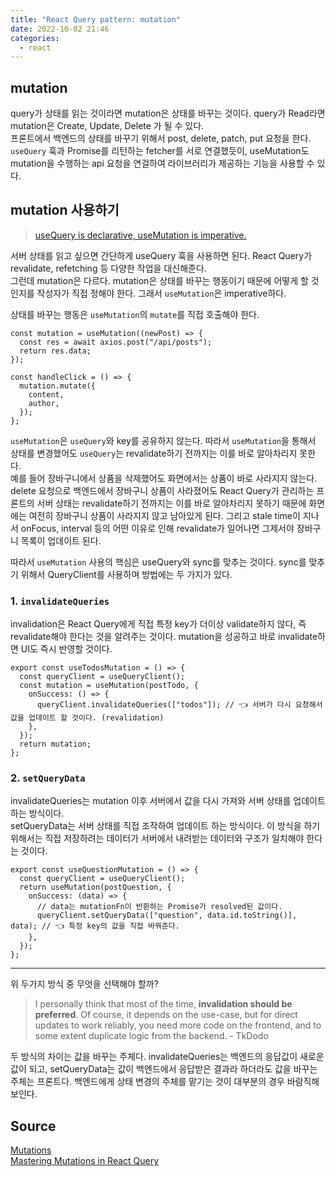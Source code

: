 ```yaml
---
title: "React Query pattern: mutation"
date: 2022-10-02 21:46
categories:
  - react
---
```


## mutation

query가 상태를 읽는 것이라면 mutation은 상태를 바꾸는 것이다. query가 Read라면 mutation은 Create, Update, Delete 가 될 수 있다.  
프론트에서 백엔드의 상태를 바꾸기 위해서 post, delete, patch, put 요청을 한다. `useQuery` 훅과 Promise를 리턴하는 fetcher를 서로 연결했듯이, useMutation도 mutation을 수행하는 api 요청을 연걸하여 라이브러리가 제공하는 기능을 사용할 수 있다.

## mutation 사용하기

> [useQuery is declarative, useMutation is imperative.](https://tkdodo.eu/blog/mastering-mutations-in-react-query#differences-to-usequery)

서버 상태를 읽고 싶으면 간단하게 useQuery 훅을 사용하면 된다. React Query가 revalidate, refetching 등 다양한 작업을 대신해준다.  
그런데 mutation은 다르다. mutation은 상태를 바꾸는 행동이기 때문에 어떻게 할 것인지를 작성자가 직접 정해야 한다. 그래서 `useMutation`은 imperative하다.

상태를 바꾸는 행동은 `useMutation`의 `mutate`를 직접 호출해야 한다.

```tsx
const mutation = useMutation((newPost) => {
  const res = await axios.post("/api/posts");
  return res.data;
});

const handleClick = () => {
  mutation.mutate({
    content,
    author,
  });
};
```

`useMutation`은 `useQuery`와 key를 공유하지 않는다. 따라서 `useMutation`을 통해서 상태를 변경했어도 `useQuery`는 revalidate하기 전까지는 이를 바로 알아차리지 못한다.  
예를 들어 장바구니에서 상품을 삭제했어도 화면에서는 상품이 바로 사라지지 않는다. delete 요청으로 백엔드에서 장바구니 상품이 사라졌어도 React Query가 관리하는 프론트의 서버 상태는 revalidate하기 전까지는 이를 바로 알아차리지 못하기 때문에 화면에는 여전히 장바구니 상품이 사라지지 않고 남아있게 된다. 그리고 stale time이 지나서 onFocus, interval 등의 어떤 이유로 인해 revalidate가 일어나면 그제서야 장바구니 목록이 업데이트 된다.

따라서 `useMutation` 사용의 핵심은 useQuery와 sync를 맞추는 것이다. sync를 맞추기 위해서 QueryClient를 사용하며 방법에는 두 가지가 있다.

### 1. `invalidateQueries`

invalidation은 React Query에게 직접 특정 key가 더이상 validate하지 않다, 즉 revalidate해야 한다는 것을 알려주는 것이다. mutation을 성공하고 바로 invalidate하면 UI도 즉시 반영할 것이다.

```tsx
export const useTodosMutation = () => {
  const queryClient = useQueryClient();
  const mutation = useMutation(postTodo, {
    onSuccess: () => {
      queryClient.invalidateQueries(["todos"]); // 👈 서버가 다시 요청해서 값을 업데이트 할 것이다. (revalidation)
    },
  });
  return mutation;
};
```

### 2. `setQueryData`

invalidateQueries는 mutation 이후 서버에서 값을 다시 가져와 서버 상태를 업데이트 하는 방식이다.  
setQueryData는 서버 상태를 직접 조작하여 업데이트 하는 방식이다. 이 방식을 하기 위해서는 직접 저장하려는 데이터가 서버에서 내려받는 데이터와 구조가 일치해야 한다는 것이다.

```tsx
export const useQuestionMutation = () => {
  const queryClient = useQueryClient();
  return useMutation(postQuestion, {
    onSuccess: (data) => {
      // data는 mutationFn이 반환하는 Promise가 resolved된 값이다.
      queryClient.setQueryData(["question", data.id.toString()], data); // 👈 특정 key의 값을 직접 바꿔준다.
    },
  });
};
```

---

위 두가지 방식 중 무엇을 선택해야 할까?

> I personally think that most of the time, **invalidation should be preferred**. Of course, it depends on the use-case, but for direct updates to work reliably, you need more code on the frontend, and to some extent duplicate logic from the backend. - TkDodo

두 방식의 차이는 값을 바꾸는 주체다. invalidateQueries는 백엔드의 응답값이 새로운 값이 되고, setQueryData는 값이 백엔드에서 응답받은 결과라 하더라도 값을 바꾸는 주체는 프론트다. 백엔드에게 상태 변경의 주체를 맡기는 것이 대부분의 경우 바람직해 보인다.

## Source

[Mutations](https://tanstack.com/query/v4/docs/guides/mutations)  
[Mastering Mutations in React Query](https://tkdodo.eu/blog/mastering-mutations-in-react-query)

